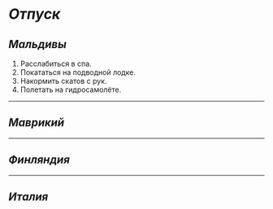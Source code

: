 # ***Отпуск***

## *Мальдивы*

1. Расслабиться в спа.
2. Покататься на подводной лодке.
3. Накормить скатов с рук.
4. Полетать на гидросамолёте.
---------

## *Маврикий*

-----------

## *Финляндия*

-----------

## *Италия*